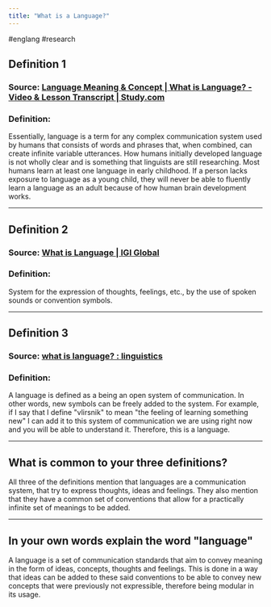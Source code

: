 ```yaml
---
title: "What is a Language?"
---
```


#englang #research 
## Definition 1
### Source: [Language Meaning & Concept | What is Language? - Video & Lesson Transcript | Study.com](https://study.com/learn/lesson/language-meaning-concept.html)
### Definition:
Essentially, language is a term for any complex communication system used by humans that consists of words and phrases that, when combined, can create infinite variable utterances. How humans initially developed language is not wholly clear and is something that linguists are still researching. Most humans learn at least one language in early childhood. If a person lacks exposure to language as a young child, they will never be able to fluently learn a language as an adult because of how human brain development works.

---
## Definition 2
### Source: [What is Language | IGI Global](https://www.igi-global.com/dictionary/using-lean-method-in-english-language-classes/16613)
### Definition:
System for the expression of thoughts, feelings, etc., by the use of spoken sounds or convention symbols.

---
## Definition 3
### Source: [what is language? : linguistics](https://www.reddit.com/r/linguistics/comments/bw37zc/what_is_language/)
### Definition:
A language is defined as a being an open system of communication. In other words, new symbols can be freely added to the system. For example, if I say that I define "vlirsnik" to mean "the feeling of learning something new" I can add it to this system of communication we are using right now and you will be able to understand it. Therefore, this is a language.

---
## What is common to your three definitions?
All three of the definitions mention that languages are a communication system, that try to express thoughts, ideas and feelings. They also mention that they have a common set of conventions that allow for a practically infinite set of meanings to be added.

---
## In your own words explain the word "language"
A language is a set of communication standards that aim to convey meaning in the form of ideas, concepts, thoughts and feelings. This is done in a way that ideas can be added to these said conventions to be able to convey new concepts that were previously not expressible, therefore being modular in its usage.